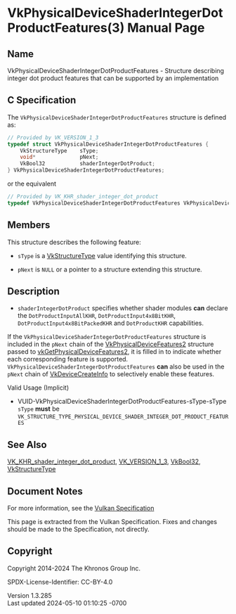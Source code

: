 # VkPhysicalDeviceShaderIntegerDotProductFeatures(3) Manual Page

## Name

VkPhysicalDeviceShaderIntegerDotProductFeatures - Structure describing
integer dot product features that can be supported by an implementation



## <a href="#_c_specification" class="anchor"></a>C Specification

The `VkPhysicalDeviceShaderIntegerDotProductFeatures` structure is
defined as:

``` c
// Provided by VK_VERSION_1_3
typedef struct VkPhysicalDeviceShaderIntegerDotProductFeatures {
    VkStructureType    sType;
    void*              pNext;
    VkBool32           shaderIntegerDotProduct;
} VkPhysicalDeviceShaderIntegerDotProductFeatures;
```

or the equivalent

``` c
// Provided by VK_KHR_shader_integer_dot_product
typedef VkPhysicalDeviceShaderIntegerDotProductFeatures VkPhysicalDeviceShaderIntegerDotProductFeaturesKHR;
```

## <a href="#_members" class="anchor"></a>Members

This structure describes the following feature:

- `sType` is a [VkStructureType](https://registry.khronos.org/vulkan/specs/1.3-extensions/man/html/VkStructureType.html) value identifying
  this structure.

- `pNext` is `NULL` or a pointer to a structure extending this
  structure.

## <a href="#_description" class="anchor"></a>Description

- <span id="extension-features-shaderIntegerDotProduct"></span>
  `shaderIntegerDotProduct` specifies whether shader modules **can**
  declare the `DotProductInputAllKHR`, `DotProductInput4x8BitKHR`,
  `DotProductInput4x8BitPackedKHR` and `DotProductKHR` capabilities.

If the `VkPhysicalDeviceShaderIntegerDotProductFeatures` structure is
included in the `pNext` chain of the
[VkPhysicalDeviceFeatures2](https://registry.khronos.org/vulkan/specs/1.3-extensions/man/html/VkPhysicalDeviceFeatures2.html) structure
passed to
[vkGetPhysicalDeviceFeatures2](https://registry.khronos.org/vulkan/specs/1.3-extensions/man/html/vkGetPhysicalDeviceFeatures2.html), it is
filled in to indicate whether each corresponding feature is supported.
`VkPhysicalDeviceShaderIntegerDotProductFeatures` **can** also be used
in the `pNext` chain of [VkDeviceCreateInfo](https://registry.khronos.org/vulkan/specs/1.3-extensions/man/html/VkDeviceCreateInfo.html) to
selectively enable these features.

Valid Usage (Implicit)

- <a
  href="#VUID-VkPhysicalDeviceShaderIntegerDotProductFeatures-sType-sType"
  id="VUID-VkPhysicalDeviceShaderIntegerDotProductFeatures-sType-sType"></a>
  VUID-VkPhysicalDeviceShaderIntegerDotProductFeatures-sType-sType  
  `sType` **must** be
  `VK_STRUCTURE_TYPE_PHYSICAL_DEVICE_SHADER_INTEGER_DOT_PRODUCT_FEATURES`

## <a href="#_see_also" class="anchor"></a>See Also

[VK_KHR_shader_integer_dot_product](https://registry.khronos.org/vulkan/specs/1.3-extensions/man/html/VK_KHR_shader_integer_dot_product.html),
[VK_VERSION_1_3](https://registry.khronos.org/vulkan/specs/1.3-extensions/man/html/VK_VERSION_1_3.html), [VkBool32](https://registry.khronos.org/vulkan/specs/1.3-extensions/man/html/VkBool32.html),
[VkStructureType](https://registry.khronos.org/vulkan/specs/1.3-extensions/man/html/VkStructureType.html)

## <a href="#_document_notes" class="anchor"></a>Document Notes

For more information, see the <a
href="https://registry.khronos.org/vulkan/specs/1.3-extensions/html/vkspec.html#VkPhysicalDeviceShaderIntegerDotProductFeatures"
target="_blank" rel="noopener">Vulkan Specification</a>

This page is extracted from the Vulkan Specification. Fixes and changes
should be made to the Specification, not directly.

## <a href="#_copyright" class="anchor"></a>Copyright

Copyright 2014-2024 The Khronos Group Inc.

SPDX-License-Identifier: CC-BY-4.0

Version 1.3.285  
Last updated 2024-05-10 01:10:25 -0700
